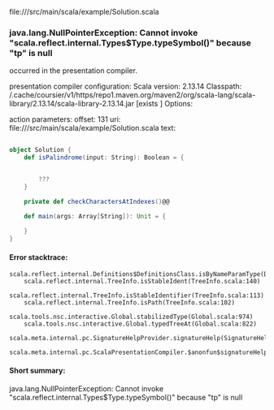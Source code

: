 file://<WORKSPACE>/src/main/scala/example/Solution.scala
### java.lang.NullPointerException: Cannot invoke "scala.reflect.internal.Types$Type.typeSymbol()" because "tp" is null

occurred in the presentation compiler.

presentation compiler configuration:
Scala version: 2.13.14
Classpath:
<HOME>/.cache/coursier/v1/https/repo1.maven.org/maven2/org/scala-lang/scala-library/2.13.14/scala-library-2.13.14.jar [exists ]
Options:



action parameters:
offset: 131
uri: file://<WORKSPACE>/src/main/scala/example/Solution.scala
text:
```scala

object Solution {
    def isPalindrome(input: String): Boolean = {


        ???
    }

    private def checkCharactersAtIndexes()@@

    def main(args: Array[String]): Unit = {
        
    }
}
```



#### Error stacktrace:

```
scala.reflect.internal.Definitions$DefinitionsClass.isByNameParamType(Definitions.scala:428)
	scala.reflect.internal.TreeInfo.isStableIdent(TreeInfo.scala:140)
	scala.reflect.internal.TreeInfo.isStableIdentifier(TreeInfo.scala:113)
	scala.reflect.internal.TreeInfo.isPath(TreeInfo.scala:102)
	scala.tools.nsc.interactive.Global.stabilizedType(Global.scala:974)
	scala.tools.nsc.interactive.Global.typedTreeAt(Global.scala:822)
	scala.meta.internal.pc.SignatureHelpProvider.signatureHelp(SignatureHelpProvider.scala:23)
	scala.meta.internal.pc.ScalaPresentationCompiler.$anonfun$signatureHelp$1(ScalaPresentationCompiler.scala:339)
```
#### Short summary: 

java.lang.NullPointerException: Cannot invoke "scala.reflect.internal.Types$Type.typeSymbol()" because "tp" is null